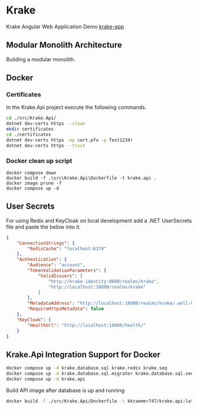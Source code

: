# Krake

Krake Angular Web Application Demo [krake-app](https://krake747.github.io/krake-angular/home)

## Modular Monolith Architecture

Building a modular monolith.

## Docker

### Certificates

In the Krake.Api project execute the following commands.

```bash
cd ./src/Krake.Api/
dotnet dev-certs https --clean
mkdir certificates
cd ./certificates
dotnet dev-certs https -ep cert.pfx -p Test1234!
dotnet dev-certs https --trust
```

### Docker clean up script

```docker
docker compose down
docker build -f .\src\Krake.Api\Dockerfile -t krake.api .
docker image prune -f
docker compose up -d
```

## User Secrets

For using Redis and KeyCloak on local development add a .NET UserSecrets file and paste the below into it.

```json
{
    "ConnectionStrings": {
        "RedisCache": "localhost:6379"
    },
    "Authentication": {
        "Audience": "account",
        "TokenValidationParameters": {
            "ValidIssuers": [
                "http://krake.identity:8080/realms/krake",
                "http://localhost:18080/realms/krake"
            ]
        },
        "MetadataAddress": "http://localhost:18080/realms/krake/.well-known/openid-configuration",
        "RequireHttpsMetadata": false
    },
    "KeyCloak": {
        "HealthUrl": "http://localhost:18080/health/"
    }
}
```

## Krake.Api Integration Support for Docker

```bash
docker compose up -d krake.database.sql krake.redis krake.seq
docker compose up -d krake.database.sql.migrator krake.database.sql.seed.testing
docker compose up -d krake.api
```

Build API image after database is up and running

```bash
docker build -f ./src/Krake.Api/Dockerfile -t kkraemer747/krake.api:latest --network host .
```

